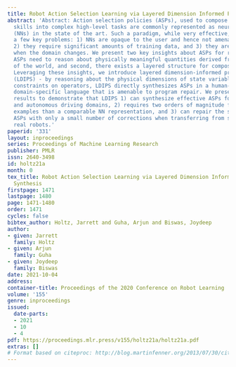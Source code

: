 ```yaml
---
title: Robot Action Selection Learning via Layered Dimension Informed Program Synthesis
abstract: 'Abstract: Action selection policies (ASPs), used to compose low-level robot
  skills into complex high-level tasks are commonly represented as neural networks
  (NNs) in the state of the art. Such a paradigm, while very effective, suffers from
  a few key problems: 1) NNs are opaque to the user and hence not amenable to verification,
  2) they require significant amounts of training data, and 3) they are hard to repair
  when the domain changes. We present two key insights about ASPs for robotics. First,
  ASPs need to reason about physically meaningful quantities derived from the state
  of the world, and second, there exists a layered structure for composing these policies.
  Leveraging these insights, we introduce layered dimension-informed program synthesis
  (LDIPS) - by reasoning about the physical dimensions of state variables, and dimensional
  constraints on operators, LDIPS directly synthesizes ASPs in a human-interpretable
  domain-specific language that is amenable to program repair. We present empirical
  results to demonstrate that LDIPS 1) can synthesize effective ASPs for robot soccer
  and autonomous driving domains, 2) requires two orders of magnitude fewer training
  examples than a comparable NN representation, and 3) can repair the synthesized
  ASPs with only a small number of corrections when transferring from simulation to
  real robots.'
paperid: '331'
layout: inproceedings
series: Proceedings of Machine Learning Research
publisher: PMLR
issn: 2640-3498
id: holtz21a
month: 0
tex_title: Robot Action Selection Learning via Layered Dimension Informed Program
  Synthesis
firstpage: 1471
lastpage: 1480
page: 1471-1480
order: 1471
cycles: false
bibtex_author: Holtz, Jarrett and Guha, Arjun and Biswas, Joydeep
author:
- given: Jarrett
  family: Holtz
- given: Arjun
  family: Guha
- given: Joydeep
  family: Biswas
date: 2021-10-04
address:
container-title: Proceedings of the 2020 Conference on Robot Learning
volume: '155'
genre: inproceedings
issued:
  date-parts:
  - 2021
  - 10
  - 4
pdf: https://proceedings.mlr.press/v155/holtz21a/holtz21a.pdf
extras: []
# Format based on citeproc: http://blog.martinfenner.org/2013/07/30/citeproc-yaml-for-bibliographies/
---
```

